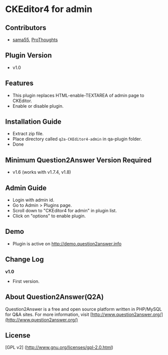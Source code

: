 CKEditor4 for admin
==============================
Contributors
--------------
- [sama55][1], [ProThoughts][2]

[1]: http://question2answer.org/qa/user/sama55
[2]: http://question2answer.org/qa/user/ProThoughts

Plugin Version
--------------
- v1.0

Features
--------
- This plugin replaces HTML-enable-TEXTAREA of admin page to CKEditor.
- Enable or disable plugin.

Installation Guide
------------------
- Extract zip file.
- Place directory called `q2a-CKEditor4-admin` in qa-plugin folder.
- Done

Minimum Question2Answer Version Required
----------------------------------------
- v1.6 (works with v1.7.4, v1.8)

Admin Guide
-----------
- Login with admin id.
- Go to Admin > Plugins page.
- Scroll down to "CKEditor4 for admin" in plugin list.
- Click on "options" to enable plugin.

Demo
----
- Plugin is active on http://demo.question2answer.info

Change Log
----------
**v1.0**
* First version.

About Question2Answer(Q2A)
---------------------
Question2Answer is a free and open source platform written in PHP/MySQL for Q&A sites. For more information, visit [http://www.question2answer.org/](http://www.question2answer.org/)

License
-------
[GPL v2] (http://www.gnu.org/licenses/gpl-2.0.html)
